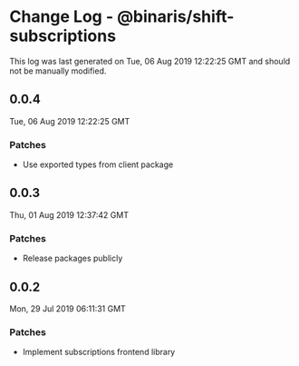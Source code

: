 # Change Log - @binaris/shift-subscriptions

This log was last generated on Tue, 06 Aug 2019 12:22:25 GMT and should not be manually modified.

## 0.0.4
Tue, 06 Aug 2019 12:22:25 GMT

### Patches

- Use exported types from client package

## 0.0.3
Thu, 01 Aug 2019 12:37:42 GMT

### Patches

- Release packages publicly

## 0.0.2
Mon, 29 Jul 2019 06:11:31 GMT

### Patches

- Implement subscriptions frontend library

